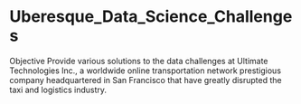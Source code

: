 # Uberesque_Data_Science_Challenges
Objective  Provide various solutions to the data challenges at Ultimate Technologies Inc., a worldwide online transportation network prestigious company headquartered in San Francisco that have greatly disrupted the taxi and logistics industry.
